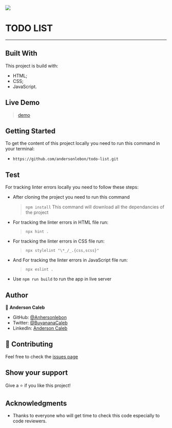![](https://img.shields.io/badge/Microverse-blueviolet)

# TODO LIST

---

## Built With

This project is build with:

- HTML;
- CSS;
- JavaScript.

## Live Demo

> [demo](https://andersonlebon.github.io/todo-list/dist)

## Getting Started

To get the content of this project locally you need to run this command in your terminal:

- `https://github.com/andersonlebon/todo-list.git`

## Test

For tracking linter errors locally you need to follow these steps:

- After cloning the project you need to run this command

  > `npm install`
  > This command will download all the dependancies of the project

- For tracking the linter errors in HTML file run:

  > `npx hint .`

- For tracking the linter errors in CSS file run:

  > `npx stylelint "\*_/_.{css,scss}"`

- And For tracking the linter errors in JavaScript file run:

  > `npx eslint .`

- Use `npm run build` to run the app in live server

## Author

👤 **Anderson Caleb**

- GitHub: [@Anhersonlebon](https://github.com/andersonlebon)
- Twitter: [@BuyananaCaleb](https://twitter.com/BuyananaCaleb)
- LinkedIn: [Anderson Caleb](https://www.linkedin.com/in/anderson-caleb-915343209/)

## :handshake: Contributing

Feel free to check the [issues page](https://github.com/andersonlebon/todo-list/issues)

## Show your support

Give a :star: if you like this project!

## Acknowledgments

- Thanks to everyone who will get time to check this code especially to code reviewers.
